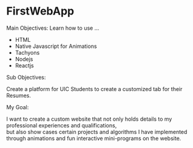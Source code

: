 # FirstWebApp


Main Objectives: Learn how to use ...<br />
* HTML<br />
* Native Javascript for Animations<br />
* Tachyons<br />
* Nodejs<br />
* Reactjs<br />


Sub Objectives:<br />

Create a platform for UIC Students to create a customized tab for their Resumes.<br />

My Goal:<br />

I want to create a custom website that not only holds details to my professional experiences and qualifications,<br />
but also show cases certain projects and algorithms I have implemented through animations and fun interactive mini-programs on the website.<br />